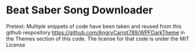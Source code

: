 # Beat Saber Song Downloader
Pretext: Multiple snippets of code have been taken and reused from this github respository https://github.com/AngryCarrot789/WPFDarkTheme in the Themes section of this code. The license for that code is under the MIT License




